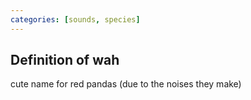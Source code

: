 ```yaml
---
categories: [sounds, species]
---
```

## Definition of wah

cute name for red pandas (due to the noises they make)
